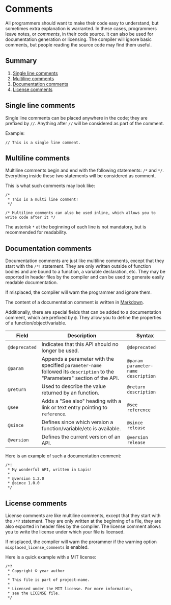 # Comments

All programmers should want to make their code easy to understand, but sometimes extra explanation is warranted. In these cases, programmers leave notes, or *comments*, in their code source. It can also be used for documentation generation or licensing. The compiler will ignore basic comments, but people reading the source code may find them useful.

## Summary

 1. [Single line comments](#single-line-comments)
 2. [Multiline comments](#multiline-comments)
 3. [Documentation comments](#documentation-comments)
 4. [License comments](#license-comments)

## Single line comments

Single line comments can be placed anywhere in the code; they are prefixed by `//`. Anything after `//` will be considered as part of the comment.

Example:

```lapis
// This is a single line comment.
```

## Multiline comments

Multiline comments begin and end with the following statements: `/*` and `*/`.
Everything inside these two statements will be considered as comment.

This is what such comments may look like:

```lapis
/* 
 * This is a multi line comment!
 */

/* Multiline comments can also be used inline, which allows you to write code after it */
```

The asterisk `*` at the beginning of each line is not mandatory, but is recommended for readability.

## Documentation comments

Documentation comments are just like multiline comments, except that they start with the `/*!` statement.
They are only written outside of function bodies and are bound to a function, a variable declaration, etc.
They may be exported in header files by the compiler and can be used to generate easily readable documentation.

If misplaced, the compiler will warn the programmer and ignore them.

The content of a documentation comment is written in [Markdown](https://github.com/adam-p/markdown-here/wiki/Markdown-Cheatsheet).

Additionally, there are special fields that can be added to a documentation comment, which are prefixed by `@`.
They allow you to define the properties of a function/object/variable.

| Field         |  Description                                                                                                               |  Syntax                             |
|---------------|----------------------------------------------------------------------------------------------------------------------------|-------------------------------------|
| `@deprecated` | Indicates that this API should no longer be used.                                                                          | `@deprecated`                       |
| `@param`      | Appends a parameter with the specified `parameter-name` followed its `description` to the "Parameters" section of the API. | `@param parameter-name description` |
| `@return`     | Used to describe the value returned by an function.                                                                        | `@return description`               |
| `@see`        | Adds a "See also" heading with a link or text entry pointing to `reference`.                                               | `@see reference`                    |
| `@since`      | Defines since which version a function/variable/etc is available.                                                          | `@since release`                    |
| `@version`    | Defines the current version of an API.                                                                                     | `@version release`                  |

Here is an example of such a documentation comment:

```lapis
/*!
 * My wonderful API, written in Lapis!
 *
 * @version 1.2.0
 * @since 1.0.0
 */
```

## License comments

License comments are like multiline comments, except that they start with the `/*?` statement.
They are only written at the beginning of a file, they are also exported in header files by the compiler.
The license comment allows you to write the license under which your file is licensed.

If misplaced, the compiler will warn the prorammer if the warning option `misplaced_license_comments` is enabled.

Here is a quick example with a MIT license:

```lapis
/*?
 * Copyright © year author
 *
 * This file is part of project-name.
 *
 * Licensed under the MIT license. For more information,
 * see the LICENSE file.
 */
```

